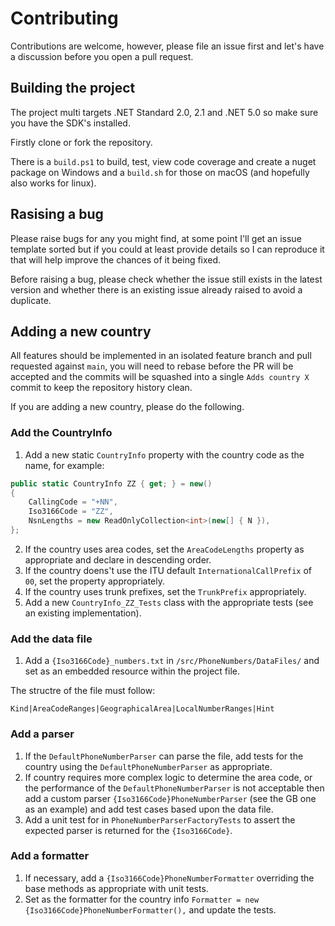 # Contributing

Contributions are welcome, however, please file an issue first and let's have a discussion before you open a pull request.

## Building the project

The project multi targets .NET Standard 2.0, 2.1 and .NET 5.0 so make sure you have the SDK's installed.

Firstly clone or fork the repository.

There is a `build.ps1` to build, test, view code coverage and create a nuget package on Windows and a `build.sh` for those on macOS (and hopefully also works for linux).

## Rasising a bug

Please raise bugs for any you might find, at some point I'll get an issue template sorted but if you could at least provide details so I can reproduce it that will help improve the chances of it being fixed.

Before raising a bug, please check whether the issue still exists in the latest version and whether there is an existing issue already raised to avoid a duplicate.

## Adding a new country

All features should be implemented in an isolated feature branch and pull requested against `main`, you will need to rebase before the PR will be accepted and the commits will be squashed into a single `Adds country X` commit to keep the repository history clean.

If you are adding a new country, please do the following.

### Add the CountryInfo

1. Add a new static `CountryInfo` property with the country code as the name, for example:

```csharp
public static CountryInfo ZZ { get; } = new()
{
    CallingCode = "+NN",
    Iso3166Code = "ZZ",
    NsnLengths = new ReadOnlyCollection<int>(new[] { N }),
};
```

2. If the country uses area codes, set the `AreaCodeLengths` property as appropriate and declare in descending order.
3. If the country doens't use the ITU default `InternationalCallPrefix` of `00`, set the property appropriately.
4. If the country uses trunk prefixes, set the `TrunkPrefix` appropriately.
5. Add a new `CountryInfo_ZZ_Tests` class with the appropriate tests (see an existing implementation).

### Add the data file

1. Add a `{Iso3166Code}_numbers.txt` in `/src/PhoneNumbers/DataFiles/` and set as an embedded resource within the project file.

The structre of the file must follow:

`Kind|AreaCodeRanges|GeographicalArea|LocalNumberRanges|Hint`

### Add a parser

1. If the `DefaultPhoneNumberParser` can parse the file, add tests for the country using the `DefaultPhoneNumberParser` as appropriate.
2. If country requires more complex logic to determine the area code, or the performance of the `DefaultPhoneNumberParser` is not acceptable then add a custom parser `{Iso3166Code}PhoneNumberParser` (see the GB one as an example) and add test cases based upon the data file.
3. Add a unit test for in `PhoneNumberParserFactoryTests` to assert the expected parser is returned for the `{Iso3166Code}`.

### Add a formatter

1. If necessary, add a `{Iso3166Code}PhoneNumberFormatter` overriding the base methods as appropriate with unit tests.
2. Set as the formatter for the country info `Formatter = new {Iso3166Code}PhoneNumberFormatter(),` and update the tests.
